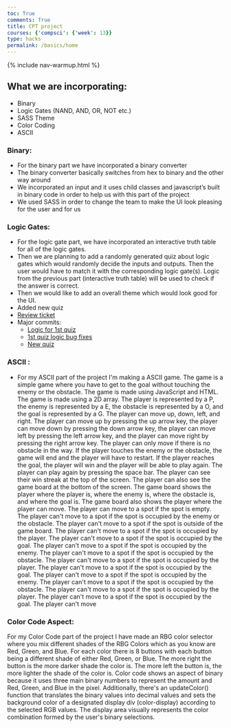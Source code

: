 ```yaml
---
toc: True
comments: True
title: CPT project
courses: {'compsci': {'week': 13}}
type: hacks
permalink: /basics/home
---
```

{% include nav-warmup.html %}

## What we are incorporating:

- Binary
- Logic Gates (NAND, AND, OR, NOT etc.)
- SASS Theme 
- Color Coding
- ASCII

### Binary:

- For the binary part we have incorporated a binary converter 
- The binary converter basically switches from hex to binary and the other way around
- We incorporated an input and it uses child classes and javascript’s built in binary code in order to help us with this part of the project
- We used SASS in order to change the team to make the UI look pleasing for the user and for us
	
### Logic Gates:
- For the logic gate part, we have incorporated an interactive truth table for all of the logic gates.
- Then we are planning to add a randomly generated quiz about logic gates which would randomly decide the inputs and outputs. Then the user would have to match it with the corresponding logic gate(s). Logic from the previous part (interactive truth table) will be used to check if the answer is correct.
- Then we would like to add an overall theme which would look good for the UI.
- Added new quiz
- <a href="https://github.com/TDWolff/NAVTFrontend/issues/7> Review ticket"> Review ticket</a>
- Major commits:
    - <a href="https://github.com/TDWolff/NAVTFrontend/commit/a94fcf1a549f8be73ec96115fda7b9e74434f0d9">Logic for 1st quiz</a>
    - <a href="https://github.com/TDWolff/NAVTFrontend/commit/5339638f3495abfb30ee8dbd61e782306c8fbcb2"> 1st quiz logic bug fixes</a>
    - <a href="https://github.com/TDWolff/NAVTFrontend/commit/313f1b9bdf280e100c0d52766ebc258e4bf1a97c">New quiz</a> 


### ASCII :
- For my ASCII part of the project I'm making a ASCII game. The game is a simple game where you have to get to the goal without touching the enemy or the obstacle. The game is made using JavaScript and HTML. The game is made using a 2D array. The player is represented by a P, the enemy is represented by a E, the obstacle is represented by a O, and the goal is represented by a G. The player can move up, down, left, and right. The player can move up by pressing the up arrow key, the player can move down by pressing the down arrow key, the player can move left by pressing the left arrow key, and the player can move right by pressing the right arrow key. The player can only move if there is no obstacle in the way. If the player touches the enemy or the obstacle, the game will end and the player will have to restart. If the player reaches the goal, the player will win and the player will be able to play again. The player can play again by pressing the space bar. The player can see their win streak at the top of the screen. The player can also see the game board at the bottom of the screen. The game board shows the player where the player is, where the enemy is, where the obstacle is, and where the goal is. The game board also shows the player where the player can move. The player can move to a spot if the spot is empty. The player can't move to a spot if the spot is occupied by the enemy or the obstacle. The player can't move to a spot if the spot is outside of the game board. The player can't move to a spot if the spot is occupied by the player. The player can't move to a spot if the spot is occupied by the goal. The player can't move to a spot if the spot is occupied by the enemy. The player can't move to a spot if the spot is occupied by the obstacle. The player can't move to a spot if the spot is occupied by the player. The player can't move to a spot if the spot is occupied by the goal. The player can't move to a spot if the spot is occupied by the enemy. The player can't move to a spot if the spot is occupied by the obstacle. The player can't move to a spot if the spot is occupied by the player. The player can't move to a spot if the spot is occupied by the goal. The player can't move
  
### Color Code Aspect:

For my Color Code part of the project I have made an RBG color selector where you mix different shades of the RBG Colors which as you know are Red, Green, and Blue. For each color there is 8 buttons with each button being a different shade of either Red, Green, or Blue. The more right the button is the more darker shade the color is. The more left the button is, the more lighter the shade of the color is. Color code shows an aspect of binary because it uses three main binary numbers to represent the amount and Red, Green, and Blue in the pixel. Additionally, there's an updateColor() function that translates the binary values into decimal values and sets the background color of a designated display div (color-display) according to the selected RGB values. The display area visually represents the color combination formed by the user's binary selections. 


